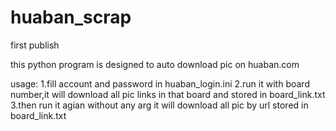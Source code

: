 # huaban_scrap
first publish

this python program is designed to auto download pic on huaban.com

usage:
1.fill account and password in huaban_login.ini
2.run it with board number,it will download all 
  pic links in that board and stored in board_link.txt
3.then run it agian without any arg it will download 
  all pic by url stored in board_link.txt
